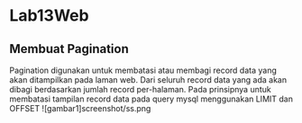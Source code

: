 # Lab13Web

## Membuat Pagination
Pagination digunakan untuk membatasi atau membagi record data yang akan ditampilkan pada
laman web. Dari seluruh record data yang ada akan dibagi berdasarkan jumlah record
per-halaman. Pada prinsipnya untuk membatasi tampilan record data pada query mysql menggunakan LIMIT dan OFFSET
![gambar1]screenshot/ss.png